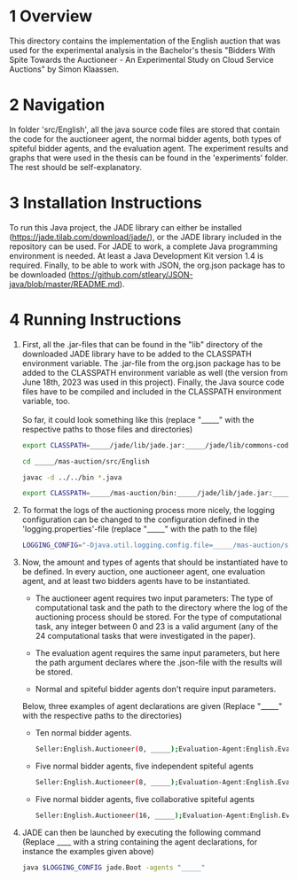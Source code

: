 # 1 Overview

This directory contains the implementation of the English auction that was used for the experimental analysis in the Bachelor's thesis "Bidders With Spite Towards the Auctioneer - An Experimental Study on Cloud Service Auctions" by Simon Klaassen. 

# 2 Navigation

In folder 'src/English', all the java source code files are stored that contain the code for the auctioneer agent, the normal bidder agents, both types of spiteful bidder agents, and the evaluation agent. The experiment results and graphs that were used in the thesis can be found in the 'experiments' folder. The rest should be self-explanatory.

# 3 Installation Instructions

To run this Java project, the JADE library can either be installed (https://jade.tilab.com/download/jade/), or the JADE library included in the repository can be used. For JADE to work, a complete Java programming environment is needed. At least a Java Development Kit version 1.4 is required. Finally, to be able to work with JSON, the org.json package has to be downloaded (https://github.com/stleary/JSON-java/blob/master/README.md).

# 4 Running Instructions

1. First, all the .jar-files that can be found in the "lib" directory of the downloaded JADE library have to be added to the CLASSPATH environment variable. The .jar-file from the org.json package has to be added to the CLASSPATH environment variable as well (the version from June 18th, 2023 was used in this project). Finally, the Java source code files have to be compiled and included in the CLASSPATH environment variable, too. <br><br>So far, it could look something like this (replace "_____" with the respective paths to those files and directories)

    ``````bash
    export CLASSPATH=_____/jade/lib/jade.jar:_____/jade/lib/commons-codec/commons-codec-1.3.jar:/_____/json-20230618.jar

    cd _____/mas-auction/src/English

    javac -d ../../bin *.java

    export CLASSPATH=_____/mas-auction/bin:_____/jade/lib/jade.jar:_____/jade/lib/commons-codec/commons-codec-1.3.jar:/_____/json-20230618.jar 
    ```````

2. To format the logs of the auctioning process more nicely, the logging configuration can be changed to the configuration defined in the 'logging.properties'-file (replace "_____" with the path to the file)
    ``````bash
    LOGGING_CONFIG="-Djava.util.logging.config.file=_____/mas-auction/src/English/logging.properties"
    ```````
    
3. Now, the amount and types of agents that should be instantiated have to be defined. In every auction, one auctioneer agent, one evaluation agent, and at least two bidders agents have to be instantiated. 
        
    - The auctioneer agent requires two input parameters: The type of computational task and the path to the directory where the log of the auctioning process should be stored. For the type of computational task, any integer between 0 and 23 is a valid argument (any of the 24 computational tasks that were investigated in the paper).

    - The evaluation agent requires the same input parameters, but here the path argument declares where the .json-file with the results will be stored.

    - Normal and spiteful bidder agents don't require input parameters.

    Below, three examples of agent declarations are given (Replace "_____" with the respective paths to the directories)

    - Ten normal bidder agents.

        ``````bash
        Seller:English.Auctioneer(0, _____);Evaluation-Agent:English.EvaluationAgent(0, _____);Bidder1:English.Bidder;Bidder2:English.Bidder;Bidder3:English.Bidder;Bidder4:English.Bidder;Bidder5:English.Bidder;Bidder6:English.Bidder;Bidder7:English.Bidder;Bidder8:English.Bidder;Bidder9:English.Bidder;Bidder10:English.Bidder
        ```````

    - Five normal bidder agents, five independent spiteful agents

        ``````bash
        Seller:English.Auctioneer(8, _____);Evaluation-Agent:English.EvaluationAgent(8, _____);Bidder1:English.Bidder;Bidder2:English.Bidder;Bidder3:English.Bidder;Bidder4:English.Bidder;Bidder5:English.Bidder;MaliciousAgentSolo1:English.MaliciousAgentSolo;MaliciousAgentSolo2:English.MaliciousAgentSolo;MaliciousAgentSolo3:English.MaliciousAgentSolo;MaliciousAgentSolo4:English.MaliciousAgentSolo;MaliciousAgentSolo5:English.MaliciousAgentSolo
        ```````

    - Five normal bidder agents, five collaborative spiteful agents

        ``````bash
        Seller:English.Auctioneer(16, _____);Evaluation-Agent:English.EvaluationAgent(16, _____);Bidder1:English.Bidder;Bidder2:English.Bidder;Bidder3:English.Bidder;Bidder4:English.Bidder;Bidder5:English.Bidder;MaliciousAgentSolo1:English.MaliciousAgentSolo;MaliciousAgentSolo2:English.MaliciousAgentSolo;MaliciousAgentSolo3:English.MaliciousAgentSolo;MaliciousAgentSolo4:English.MaliciousAgentSolo;MaliciousAgentSolo5:English.MaliciousAgentSolo
        ```````

4. JADE can then be launched by executing the following command (Replace ____ with a string containing the agent declarations, for instance the examples given above)

    ``````bash
    java $LOGGING_CONFIG jade.Boot -agents "_____"
    ```````
